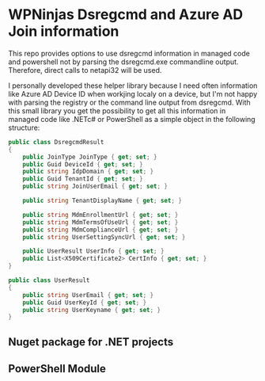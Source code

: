 # WPNinjas Dsregcmd and Azure AD Join information
This repo provides options to use dsregcmd information in managed code and powershell not by parsing the dsregcmd.exe commandline output. Therefore, direct calls to netapi32 will be used.

I personally developed these helper library because I need often information like Azure AD Device ID when workjing localy on a device, but I'm not happy with parsing the registry or the command line output from dsregcmd. With this small library you get the possibility to get all this information in managed code like .NETc# or PowerShell as a simple object in the following structure: 

```C#
public class DsregcmdResult
{
    public JoinType JoinType { get; set; }
    public Guid DeviceId { get; set; }
    public string IdpDomain { get; set; }
    public Guid TenantId { get; set; }
    public string JoinUserEmail { get; set; }

    public string TenantDisplayName { get; set; }

    public string MdmEnrollmentUrl { get; set; }
    public string MdmTermsOfUseUrl { get; set; }
    public string MdmComplianceUrl { get; set; }
    public string UserSettingSyncUrl { get; set; }

    public UserResult UserInfo { get; set; }
    public List<X509Certificate2> CertInfo { get; set; }
}

public class UserResult
{
    public string UserEmail { get; set; }
    public Guid UserKeyId { get; set; }
    public string UserKeyname { get; set; }
}
```

## Nuget package for .NET projects

## PowerShell Module


